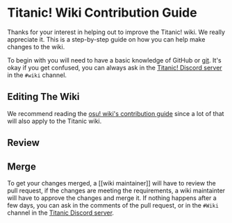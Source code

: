 # Titanic! Wiki Contribution Guide

Thanks for your interest in helping out to improve the Titanic! wiki. We really appreciate it.
This is a step-by-step guide on how you can help make changes to the wiki.

To begin with you will need to have a basic knowledge of GitHub or [git](https://git-scm.com/). It's okay if you get confused, you can always ask in the [Titanic! Discord server](https://discord.gg/qupv72e7YH) in the `#wiki` channel.

## Editing The Wiki

We recommend reading the [osu! wiki's contribution guide](https://osu.ppy.sh/wiki/en/osu!_wiki/Contribution_guide) since a lot of that will also apply to the Titanic wiki.

## Review

## Merge 

To get your changes merged, a [[wiki maintainer]] will have to review the pull request, if the changes are meeting the requirements, a wiki maintainter will have to approve the changes and merge it. If nothing happens after a few days, you can ask in the comments of the pull request, or in the `#Wiki` channel in the [Titanic Discord server](https://discord.gg/vxWCkXcARq).
